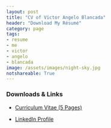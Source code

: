 ```yaml
---
layout: post
title: "CV of Victor Angelo Blancada"
header: "Download My Résumé"
category: page
tags: 
- resume 
- me 
- victor 
- angelo 
- blancada
image: /assets/images/night-sky.jpg
notshareable: True
---
```


### Downloads & Links

- <a href="/assets/files/CV of Victor Blancada.pdf" target="_blank">Curriculum Vitae (5 Pages)</a>

<!--- <a href="/assets/files/Victor Angelo Blancada One-Page Resume.pdf" target="_blank">Résumé (1 Page)</a>-->

- <a href="https://www.linkedin.com/in/geloblancada/" target="_blank">LinkedIn Profile</a>

  

